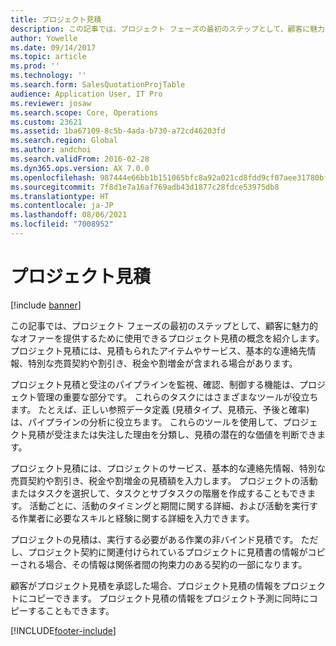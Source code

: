 ```yaml
---
title: プロジェクト見積
description: この記事では、プロジェクト フェーズの最初のステップとして、顧客に魅力的なオファーを提供するために使用できるプロジェクト見積の概念を紹介します。 プロジェクト見積には、見積もられたアイテムやサービス、基本的な連絡先情報、特別な売買契約や割引き、税金や割増金が含まれる場合があります。
author: Yowelle
ms.date: 09/14/2017
ms.topic: article
ms.prod: ''
ms.technology: ''
ms.search.form: SalesQuotationProjTable
audience: Application User, IT Pro
ms.reviewer: josaw
ms.search.scope: Core, Operations
ms.custom: 23621
ms.assetid: 1ba67109-8c5b-4ada-b730-a72cd46203fd
ms.search.region: Global
ms.author: andchoi
ms.search.validFrom: 2016-02-28
ms.dyn365.ops.version: AX 7.0.0
ms.openlocfilehash: 987444e66bb1b151065bfc8a92a021cd8fdd9cf07aee31780bf7607dc4de221c
ms.sourcegitcommit: 7f8d1e7a16af769adb43d1877c28fdce53975db8
ms.translationtype: HT
ms.contentlocale: ja-JP
ms.lasthandoff: 08/06/2021
ms.locfileid: "7008952"
---
```

# <a name="project-quotations"></a>プロジェクト見積

[!include [banner](../includes/banner.md)]

この記事では、プロジェクト フェーズの最初のステップとして、顧客に魅力的なオファーを提供するために使用できるプロジェクト見積の概念を紹介します。 プロジェクト見積には、見積もられたアイテムやサービス、基本的な連絡先情報、特別な売買契約や割引き、税金や割増金が含まれる場合があります。 

プロジェクト見積と受注のパイプラインを監視、確認、制御する機能は、プロジェクト管理の重要な部分です。 これらのタスクにはさまざまなツールが役立ちます。 たとえば、正しい参照データ定義 (見積タイプ、見積元、予後と確率) は、パイプラインの分析に役立ちます。 これらのツールを使用して、プロジェクト見積が受注または失注した理由を分類し、見積の潜在的な価値を判断できます。 

プロジェクト見積には、プロジェクトのサービス、基本的な連絡先情報、特別な売買契約や割引き、税金や割増金の見積額を入力します。 プロジェクトの活動またはタスクを選択して、タスクとサブタスクの階層を作成することもできます。 活動ごとに、活動のタイミングと期間に関する詳細、および活動を実行する作業者に必要なスキルと経験に関する詳細を入力できます。 

プロジェクトの見積は、実行する必要がある作業の非バインド見積です。 ただし、プロジェクト契約に関連付けられているプロジェクトに見積書の情報がコピーされる場合、その情報は関係者間の拘束力のある契約の一部になります。 

顧客がプロジェクト見積を承認した場合、プロジェクト見積の情報をプロジェクトにコピーできます。 プロジェクト見積の情報をプロジェクト予測に同時にコピーすることもできます。





[!INCLUDE[footer-include](../includes/footer-banner.md)]